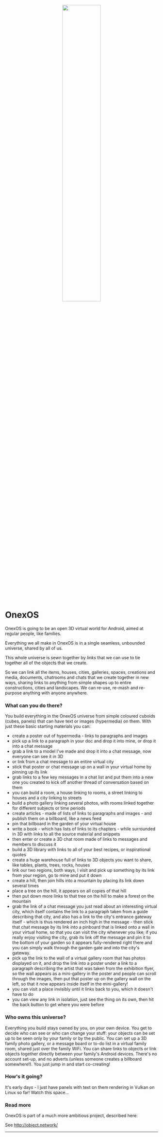 <p align="center"><img width="50%" src="http://object.network/object-network-logo.png" /></p>

# OnexOS

OnexOS is going to be an open 3D virtual world for Android, aimed at regular people,
like families.

Everything we all make in OnexOS is in a single seamless, unbounded universe, shared by
all of us.

This whole universe is sewn together by *links* that we can use to tie together all of
the objects that we create.

So we can link all the items, houses, cities, galleries, spaces, creations and media,
documents, chatrooms and chats that we create together in new ways, sharing links to
anything from simple shapes up to entire constructions, cities and landscapes. We can
re-use, re-mash and re-purpose anything with anyone anywhere.

### What can you do there?

You build everything in the OnexOS universe from simple coloured cuboids (cubes, panels)
that can have text or images (hypermedia) on them. With just these basic starting
materials you can:

 - create a poster out of hypermedia - links to paragraphs and images
 - pick up a link to a paragraph in your doc and drop it into mine, or drop it into a chat message
 - grab a link to a model I've made and drop it into a chat message, now everyone can see it in 3D
 - or link from a chat message to an entire virtual city
 - stick that poster or chat message up on a wall in your virtual home by pinning up its link
 - grab links to a few key messages in a chat list and put them into a new one you created to kick off another thread of conversation based on them
 - you can build a room, a house linking to rooms, a street linking to houses and a city linking to streets
 - build a photo gallery linking several photos, with rooms linked together for different subjects or time periods
 - create articles - made of lists of links to paragraphs and images - and publish them on a billboard, like a news feed
 - pin that billboard in the garden of your virtual house
 - write a book - which has lists of links to its chapters - while surrounded in 3D with links to all the source material and snippets
 - then enter or create a 3D chat room made of links to messages and members to discuss it
 - build a 3D library with links to all of your best recipes, or inspirational quotes
 - create a huge warehouse full of links to 3D objects you want to share, like tables, plants, trees, rocks, houses
 - link our two regions, both ways, I visit and pick up something by its link from your region, go to mine and put it down
 - create a hill, then join hills into a mountain by placing its link down several times
 - place a tree on the hill, it appears on all copies of that hill
 - then put down more links to that tree on the hill to make a forest on the mountain
 - grab the link of a chat message you just read about an interesting virtual city,
   which itself contains the link to a paragraph taken from a guide describing that
   city, and also has a link to the city's entrance gateway itself - which is thus
   rendered an inch high in the message - then stick that chat message by its link into
   a pinboard that is linked onto a wall in your virtual home, so that you can visit the
   city whenever you like; if you really enjoy visiting the city, grab its link off the
   message and pin it to the bottom of your garden so it appears fully-rendered right
   there and you can simply walk through the garden gate and into the city's gateway.
 - pick up the link to the wall of a virtual gallery room that has photos displayed on
   it, and drop the link into a poster under a link to a paragraph describing the artist
   that was taken from the exhibition flyer, so the wall appears as a mini-gallery in
   the poster and people can scroll through the images, then put that poster up on the
   gallery wall on the left, so that it now appears inside itself in the mini-gallery!
 - you can visit a place invisibly until it links back to you, which it doesn't have to do
 - you can view any link in isolation, just see the thing on its own, then hit the back button to get where you were before

### Who owns this universe?

Everything you build stays owned by you, on your own device. You get to decide who
can see or who can change your stuff: your objects can be set up to be seen only by your
family or by the public. You can set up a 3D family photo gallery, or a message board or
to-do list in a virtual family room, shared just over the family WiFi. You can share
links to objects or link objects together directly between your family's Android
devices.  There's no account set-up, and no adverts (unless someone creates a billboard
somewhere!). You just jump in and start co-creating!

### How's it going?

It's early days - I just have panels with text on them rendering in Vulkan on Linux so
far! Watch this space...

### Read more

OnexOS is part of a much more ambitious project, described here:

See http://object.network/

____________________________________



